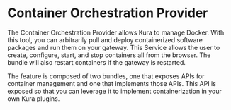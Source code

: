 # Container Orchestration Provider

The Container Orchestration Provider allows Kura to manage Docker. With this tool, you can arbitrarily pull and deploy containerized software packages and run them on your gateway. This Service allows the user to create, configure, start, and stop containers all from the browser. The bundle will also restart containers if the gateway is restarted.

The feature is composed of two bundles, one that exposes APIs for container management and one that implements those APIs. This API is exposed so that you can leverage it to implement containerization in your own Kura plugins.